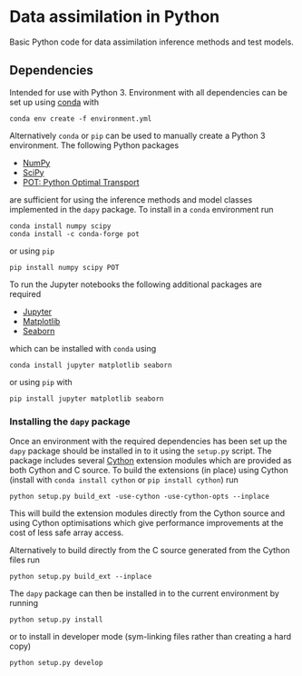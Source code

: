 # Data assimilation in Python

Basic Python code for data assimilation inference methods and test models.

## Dependencies

Intended for use with Python 3. Environment with all dependencies can be set up using [conda](https://conda.io/miniconda.html) with

```
conda env create -f environment.yml
```

Alternatively `conda` or `pip` can be used to manually create a Python 3 environment. The following Python packages 

  * [NumPy](http://www.numpy.org/)
  * [SciPy](https://www.scipy.org/)
  * [POT: Python Optimal Transport](http://pot.readthedocs.io/en/stable/)
  
are sufficient for using the inference methods and model classes implemented in the `dapy` package. To install in a `conda` environment run

```
conda install numpy scipy
conda install -c conda-forge pot
```

or using `pip`

```
pip install numpy scipy POT
```

To run the Jupyter notebooks the following additional packages are required

   * [Jupyter](http://jupyter.readthedocs.io/en/latest/install.html)
   * [Matplotlib](http://matplotlib.org/)
   * [Seaborn](http://seaborn.pydata.org/)
   
which can be installed with `conda` using

```
conda install jupyter matplotlib seaborn
```

or using `pip` with

```
pip install jupyter matplotlib seaborn
```

### Installing the `dapy` package

Once an environment with the required dependencies has been set up the `dapy` package should be installed in to it using the `setup.py` script. The package includes several [Cython](http://cython.org/) extension modules which are provided as both Cython and C source. To build the extensions (in place) using Cython (install with `conda install cython` or `pip install cython`) run

```
python setup.py build_ext -use-cython -use-cython-opts --inplace
```

This will build the extension modules directly from the Cython source and using Cython optimisations which give performance improvements at the cost of less safe array access.

Alternatively to build directly from the C source generated from the Cython files run

```
python setup.py build_ext --inplace
```

The `dapy` package can then be installed in to the current environment by running

```
python setup.py install
```

or to install in developer mode (sym-linking files rather than creating a hard copy)

```
python setup.py develop
```

